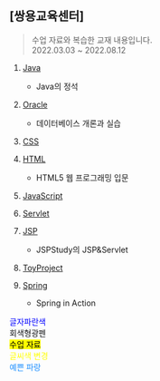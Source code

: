 ## [쌍용교육센터] 
> 수업 자료와 복습한 교재 내용입니다.  
> 2022.03.03 ~ 2022.08.12  


1. <span style='color:black'>[Java][Javalink]</span>
    + Java의 정석</div> 
  
2. [Oracle][Oraclelink]
    + 데이터베이스 개론과 실습

3. [CSS][CSSlink]

4. [HTML][HTMLlink]
    + HTML5 웹 프로그래밍 입문
  
5. [JavaScript][JavaScriptlink]

6. [Servlet][Servletlink]

7. [JSP][JSPlink]
    + JSPStudy의 JSP&Servlet
  
8. [ToyProject][ToyProjectlink]

9. [Spring][Springlink]
    + Spring in Action
 
 

 
[Javalink]: https://github.com/GitOfJY/class/tree/main/java/src/com/test/java
[Oraclelink]: https://github.com/GitOfJY/class/tree/main/oracle
[CSSlink]: https://github.com/GitOfJY/class/tree/main/css
[HTMLlink]: https://github.com/GitOfJY/class/tree/main/html
[JavaScriptlink]: https://github.com/GitOfJY/class/tree/main/javascript
[Servletlink]: https://github.com/GitOfJY/class/tree/main/server/ServletTest
[JSPlink]: https://github.com/GitOfJY/class/tree/main/server/JSPTest
[ToyProjectlink]: https://github.com/GitOfJY/class/tree/main/server/ToyProject
[Springlink]: https://github.com/GitOfJY/class/tree/main/spring 


 <span style="color:blue">글자파란색</span>  
<span style="background-color: #f6f8fa">회색형광펜</span>  
<mark>수업 자료</mark>  
<span style="color:yellow"> 글씨색 변경 </span>  
<font color='dodgerblue'> 예쁜 파랑 </font>
